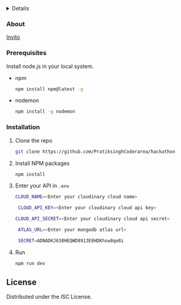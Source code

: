 <details>
  <ol>
    <li>
      <a href="https://invito.onrender.com/">Invito</a>
    </li>
  </ol>
</details>

### About
<a href="https://invito.onrender.com/">Invito</a>


### Prerequisites

Install node.js in your local system. 
* npm
  ```sh
  npm install npm@latest -g
  ```
* nodemon
  ```sh
  npm install -g nodemon
  ```

### Installation

1. Clone the repo
   ```sh
   git clone https://github.com/PratiksinghCoderarea/hackathon
   ```
2. Install NPM packages
   ```sh
   npm install
   ```
3. Enter your API in `.env`
   ```sh
   CLOUD_NAME=<Enter your cloudinary cloud name>
   ```
   ```sh
    CLOUD_API_KEY=<Enter your cloudinary cloud api key>
    ```
    ```sh
    CLOUD_API_SECRET=<Enter your cloudinary cloud api secret>
    ```
   ```sh
    ATLAS_URL=<Enter your mongodb atlas url>
   ```
   ```sh
    SECRET=ADNADKJ638HEQWD8913E8HDKhsw8qe8i
   ```
4. Run
    ```sh
   npm run dev
   ```


## License

Distributed under the ISC License.